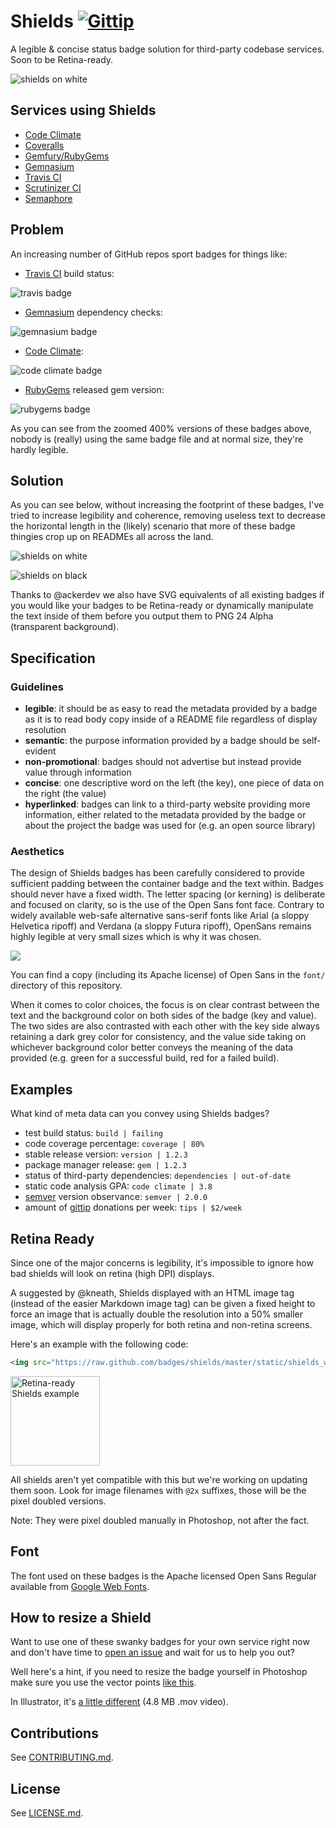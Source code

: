 # Shields [![Gittip](http://img.shields.io/gittip/shields.io.png)](https://www.gittip.com/Shields.io/)

A legible & concise status badge solution for third-party codebase services. Soon to be Retina-ready.

![shields on white](https://raw.github.com/badges/shields/master/static/shields_white.png)

## Services using Shields
- [Code Climate](https://codeclimate.com/changelog/510d4fde56b102523a0004bf)
- [Coveralls](https://coveralls.io/r/kaize/nastachku)
- [Gemfury/RubyGems](http://badge.fury.io/)
- [Gemnasium](http://blog.tech-angels.com/post/43141047457/gemnasium-v3-aka-gemnasium)
- [Travis CI](http://about.travis-ci.org/docs/user/status-images/)
- [Scrutinizer CI](https://scrutinizer-ci.com/)
- [Semaphore](https://semaphoreapp.com)

## Problem
An increasing number of GitHub repos sport badges for things like:
- [Travis CI](https://travis-ci.org/) build status: 

![travis badge](http://f.cl.ly/items/2H233M0I0T43313c3h0C/Screen%20Shot%202013-01-30%20at%202.45.30%20AM.png)

- [Gemnasium](https://gemnasium.com/) dependency checks: 

![gemnasium badge](http://f.cl.ly/items/2j1D2R0q2C3s1x2y3k09/Screen%20Shot%202013-01-30%20at%202.46.10%20AM.png)

- [Code Climate](http://codeclimate.com): 

![code climate badge](http://f.cl.ly/items/0H2O1A3q2b3j1D2i0M3j/Screen%20Shot%202013-01-30%20at%202.46.47%20AM.png)

- [RubyGems](http://rubygems.org) released gem version: 

![rubygems badge](http://f.cl.ly/items/443X21151h1V301s2s3a/Screen%20Shot%202013-01-30%20at%202.47.10%20AM.png)

As you can see from the zoomed 400% versions of these badges above, nobody is (really) using the same badge file and at normal size, they're hardly legible.

## Solution
As you can see below, without increasing the footprint of these badges, I've tried to increase legibility and coherence, removing useless text to decrease the horizontal length in the (likely) scenario that more of these badge thingies crop up on READMEs all across the land.

![shields on white](https://raw.github.com/badges/shields/master/static/shields_white.png)

![shields on black](https://raw.github.com/badges/shields/master/static/shields_black.png)

Thanks to @ackerdev we also have SVG equivalents of all existing badges if you would like your badges to be Retina-ready or dynamically manipulate the text inside of them before you output them to PNG 24 Alpha (transparent background).

## Specification

### Guidelines
- **legible**: it should be as easy to read the metadata provided by a badge as it is to read body copy inside of a README file regardless of display resolution
- **semantic**: the purpose information provided by a badge should be self-evident
- **non-promotional**: badges should not advertise but instead provide value through information
- **concise**: one descriptive word on the left (the key), one piece of data on the right (the value)
- **hyperlinked**: badges can link to a third-party website providing more information, either related to the metadata provided by the badge or about the project the badge was used for (e.g. an open source library) 

### Aesthetics
The design of Shields badges has been carefully considered to provide sufficient padding between the container badge and the text within. Badges should never have a fixed width. The letter spacing (or kerning) is deliberate and focused on clarity, so is the use of the Open Sans font face. Contrary to widely available web-safe alternative sans-serif fonts like Arial (a sloppy Helvetica ripoff) and Verdana (a sloppy Futura ripoff), OpenSans remains highly legible at very small sizes which is why it was chosen.

![](https://raw.github.com/badges/shields/master/static/proportions.png)

You can find a copy (including its Apache license) of Open Sans in the `font/` directory of this repository.

When it comes to color choices, the focus is on clear contrast between the text and the background color on both sides of the badge (key and value). The two sides are also contrasted with each other with the key side always retaining a dark grey color for consistency, and the value side taking on whichever background color better conveys the meaning of the data provided (e.g. green for a successful build, red for a failed build).

## Examples

What kind of meta data can you convey using Shields badges?

- test build status: `build | failing`
- code coverage percentage: `coverage | 80%`
- stable release version: `version | 1.2.3`
- package manager release: `gem | 1.2.3`
- status of third-party dependencies: `dependencies | out-of-date`
- static code analysis GPA: `code climate | 3.8`
- [semver](http://semver.org/) version observance: `semver | 2.0.0`
- amount of [gittip](http://gittip.com) donations per week: `tips | $2/week`

## Retina Ready
Since one of the major concerns is legibility, it's impossible to ignore how bad shields will look on retina (high DPI) displays.

A suggested by @kneath, Shields displayed with an HTML image tag (instead of the easier Markdown image tag) can be given a fixed height to force an image that is actually double the resolution into a 50% smaller image, which will display properly for both retina and non-retina screens.

Here's an example with the following code: 

```html
<img src="https://raw.github.com/badges/shields/master/static/shields_white@2x.png" height="143" alt="Retina-ready Shields example" />
```

<img src="https://raw.github.com/badges/shields/master/static/shields_white@2x.png" height="143" alt="Retina-ready Shields example" />

All shields aren't yet compatible with this but we're working on updating them soon. Look for image filenames with `@2x` suffixes, those will be the pixel doubled versions. 

Note: They were pixel doubled manually in Photoshop, not after the fact.

## Font
The font used on these badges is the Apache licensed Open Sans Regular available from [Google Web Fonts](http://www.google.com/webfonts/specimen/Open+Sans).

## How to resize a Shield

Want to use one of these swanky badges for your own service right now and don't have time to [open an issue](https://github.com/gittip/shields.io/issues) and wait for us to help you out?

Well here's a hint, if you need to resize the badge yourself in Photoshop make sure you use the vector points [like this](http://link.olivierlacan.com/MmlK).

In Illustrator, it's [a little different](http://f.cl.ly/items/071J0Q2m0D38250g2s1F/shields_resize_illustrator.mov) (4.8 MB .mov video).

## Contributions
See [CONTRIBUTING.md](CONTRIBUTING.md).

## License
See [LICENSE.md](LICENSE.md).
